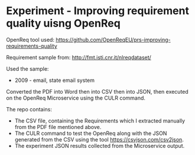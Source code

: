 #  Experiment - Improving requirement quality uisng OpenReq

OpenReq tool used:
https://github.com/OpenReqEU/prs-improving-requirements-quality

Requirement sample from:
http://fmt.isti.cnr.it/nlreqdataset/

Used the sample:
- 2009 - email, state email system

Converted the PDF into Word then into CSV then into JSON, then executed on the OpenReq Microservice using the CULR command.

The repo contains:
- The CSV file, containing the Requirements which I extracted manually from the PDF file mentioned above.
- The CULR command to test the OpenReq along with the JSON generated from the CSV using the tool https://csvjson.com/csv2json.
- The experiment JSON results collected from the Microservice output.
